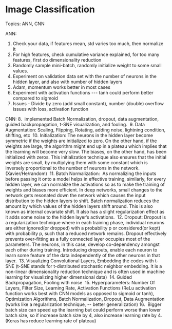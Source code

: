 # Image Classification

Topics: ANN, CNN

ANN:
1. Check your data, if features mean, std varies too much, then normalize it
2. For high features, check cumulative variance explained, for too many features, first do dimensionality reduction
3. Randomly sample mini-batch, randomly initialize weight to some small values.
4. Experiment on validation data set with the number of neurons in the hidden layer, and also with number of hidden layers
5. Adam, momentum works better in most cases
6. Experiment with activation functions --- tanh could perform better compared to sigmoid
7. Issues - Divide by zero (add small constant), number (double) overflow issues with loss, activation function

CNN:
8.  implemented Batch Normalization, dropout, data augmentation, guided backpropagation, t-SNE visualization, and fooling. 
9. Data Augmentation: Scaling, Flipping, Rotating, adding noise, lightning condition, shifting, etc 
10. Initialization: The neurons in the hidden layer become symmetric if the weights are initialized to zero. On the other hand, if the weights are large, the algorithm might end up in a plateau which implies that the learning will become very slow. The biases, on the other hand, has been initialized with zeros. This initialization technique also ensures that the initial weights are small, by multiplying them with some constant which is inversely proportional to the number of neurons in the network. (Xavier/He/random) 
11. Batch Normalization:  As normalizing the inputs before passing it onto a model helps in effective training, similarly, for every hidden layer, we can normalize the activations so as to make the training of weights and biases more efficient. In deep networks, small changes to the network gets resonated down the network which causes the input distribution to the hidden layers to shift. Batch normalization reduces the amount by which values of the hidden layers shift around. This is also known as internal covariate shift. It also has a slight regularization effect as it adds some noise to the hidden layer’s activations. 
12. Dropout: Dropout is a regularization technique where in each training phase, individual neurons are either ignored(or dropped) with a probability p or considered(or kept) with probability p, such that a reduced network remains. Dropout effectively prevents over-fitting as a fully connected layer occupies most of the parameters. The neurons, in this case, develop co-dependency amongst each other during training. Introducing dropouts, enable each neuron to learn some feature of the data independently of the other neurons in that layer. 
13. Visualizing Convolutional Layers, Embedding the codes with t-SNE (t-SNE stands for t-distributed stochastic neighbor embedding. It is a non-linear dimensionality reduction technique and is often used in machine learning for visualizing higher dimensional data) 
14. Guided Backpropagation, Fooling with noise 
15. Hyperparameters: Number Of Layers, Filter Size, Learning Rate, Activation Functions (ReLu activation function works best with CNN models as opposed to sigmoid or tanh), Optimization Algorithms, Batch Normalization, Dropout, Data Augmentation (works like a regularization technique, -- better generalization)
16.  Bigger batch size can speed up the learning but could perform worse than lower batch size, so if increase batch size by 4, also increase learning rate by 4. (Keras has reduce learning rate of plateau) 
